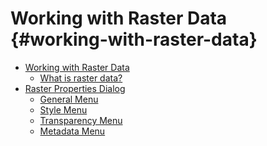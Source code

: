 # Working with Raster Data {#working-with-raster-data}

-   <a href="supported_data.html" class="reference internal">Working with Raster Data</a>
    -   <a href="supported_data.html#what-is-raster-data" class="reference internal">What is raster data?</a>
-   <a href="raster_properties.html" class="reference internal">Raster Properties Dialog</a>
    -   <a href="raster_properties.html#general-menu" class="reference internal">General Menu</a>
    -   <a href="raster_properties.html#style-menu" class="reference internal">Style Menu</a>
    -   <a href="raster_properties.html#transparency-menu" class="reference internal">Transparency Menu</a>
    -   <a href="raster_properties.html#metadata-menu" class="reference internal">Metadata Menu</a>




